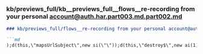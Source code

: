 ### kb/previews_full/kb__previews_full__flows__re-recording from your personal account@auth.har.part003.md.part002.md

```md
### kb/previews_full/flows__re-recording from your personal account@auth.har.part003.md (part 002)

```md
);d(this,\"mapsUrlSubject\",new si(\"\"));d(this,\"destroy$\",new ai(1));this.
```

```

```
